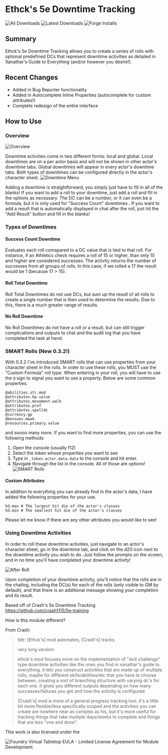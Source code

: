 # Ethck's 5e Downtime Tracking
![All Downloads](https://img.shields.io/github/downloads/ethck/Ethck-s-Downtime-Tracking/total?style=for-the-badge)
![Latest Downloads](https://img.shields.io/github/downloads/ethck/Ethck-s-Downtime-Tracking/latest/total?style=for-the-badge)
![Forge Installs](https://img.shields.io/badge/dynamic/json?label=Forge%20Installs&query=package.installs&suffix=%25&url=https%3A%2F%2Fforge-vtt.com%2Fapi%2Fbazaar%2Fpackage%2Fdowntime-ethck&style=for-the-badge)

## Summary
Ethck's 5e Downtime Tracking allows you to create a series of rolls with optional predefined DCs that represent
downtime activities as detailed in Xanathar's Guide to Everything (and/or however you desire!).

## Recent Changes
* Added in Bug Reporter functionality
* Added in Autocomplete Inline Properties (autocomplete for custom attributes!)
* Complete redesign of the entire interface

## How to Use
### Overview
![Overview](images/overview2.png)


Downtime activities come in two different forms: local and global. Local downtimes are on a per actor
basis and will not be shown in other actor's downtime tabs. Global downtimes will appear in every actor's
downtime tabs. Both types of downtimes can be configured directly in the actor's character sheet.
![Downtime Menu](images/downtimeMenu.png)


Adding a downtime is straightforward, you simply just have to fill in all of the blanks! If you want to
add a roll to your downtime, just add a roll and fill in the options as necessary. The DC can be a number, or it can even be a formula, but it is only used for "Success Count" downtimes.. If you want to add a result
that is automatically displayed in chat after the roll, just hit the "Add Result" button and fill in the blanks!
### Types of Downtimes


#### Success Count Downtime
Evaluates each roll comapared to a DC value that is tied to that roll. For instance, if an Athletics check requires a roll of 15 or higher, than only 15 and higher are considered successes. The activity returns the number of successes from all groups of rolls. In this case, if we rolled a 17 the result would be 1 (because 17 > 15).


#### Roll Total Downtime
Roll Total Downtimes do not use DCs, but sum up the result of all rolls to create a single number that is then used to determine the results. Due to this, there is a much greater range of results.


#### No Roll Downtime
No Roll Downtimes do not have a roll or a result, but can still trigger complications and outputs to chat and the audit log that you have completed the task at hand.


### SMART Rolls (New 0.3.2!)
With 0.3.2 I've introduced SMART rolls that can use properties from your character sheet in the rolls.
In order to use these rolls, you MUST use the "Custom Formula" roll type. When entering in your roll,
you will have to use the `@` sign to signal you want to use a property. Below are some common properties.
```
@abilities.str.mod
@attributes.hp.value
@attributes.movement.walk
@attributes.prof
@attributes.spelldc
@currency.gp
@bonsues.mwak
@resources.primary.value
```

and soooo many more.
If you want to find more properties, you can use the following methods:
1) Open the console (usually f12)
2) Select the token whose properties you want to see
3) Type in `_token.actor.data.data` to the console and hit enter.
4) Navigate through the list in the console. All of those are options!
![SMART Rolls](images/smartRolls2.png)

#### Custom Attributes
In addition to everything you can already find in the actor's data, I have added the following properties for your use.

```
hd.max # The largest hit die of the actor's classes
hd.min # The smallest hit die of the actor's classes
```

Please let me know if there are any other attributes you would like to see!

### Using Downtime Activities
In order to roll these downtime activities, just navigate to an actor's character sheet, go in the
downtime tab, and click on the d20 icon next to the downtime activity you wish to do. Just follow
the prompts on the screen, and in no time you'll have completed your downtime activity!


![After Roll](images/downtimeOutput.png)


Upon completion of your downtime activity, you'll notice that the rolls are in the chatlog, including
the DC(s) for each of the rolls (only visible to GM by default), and that there is an additional message
showing your completion and its result.


Based off of Crash's 5e Downtime Tracking https://github.com/crash1115/5e-training

How is this module different?

From Crash:
> tldr: [Ethck's] mod automates, [Crash's] tracks.
> 
> very long version:
> 
> ethck's mod focuses more on the implementation of "skill challenge" type downtime activities like the ones you find in xanathar's guide to everything. it lets you construct activities that are made up of multiple rolls, maybe for different skills/abilities/etc that you have to choose between, creating a sort of branching structure with varying dc's for each one. it gives you different outputs depending on how many successes/failures you get and how the activity is configured
> 
> [Crash's] mod is more of a general progress tracking tool. it's a little bit more flexible/less specifically scoped and the activities you can create are nowhere near as complex as his, but it's more useful for tracking things that take multiple days/weeks to complete and things that are less "one and done".

This work is also licensed under the 

![Foundry Virtual Tabletop EULA - Limited License Agreement for Module Development.](https://foundryvtt.com/article/license/)
